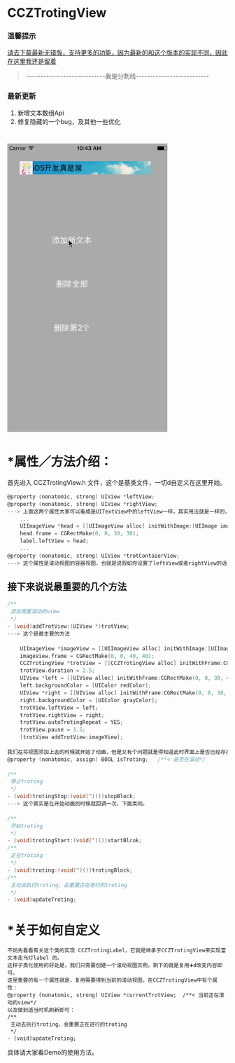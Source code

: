 # CCZTrotingView

### 温馨提示
[请去下载最新无错版，支持更多的功能，因为最新的和这个版本的实现不同，因此在这里我还是留着](https://github.com/CranzCapatain/CCZAngelWalker)



>  ----------------------------我是分割线--------------------------

### 最新更新
1. 新增文本数组Api
2. 修复隐藏的一个bug，及其他一些优化

![image](https://github.com/CranzCapatain/CCZTrotingView/blob/master/CCZGuideView_gif.gif)
===
*属性／方法介绍：
===
首先进入 CCZTrotingView.h 文件，这个是基类文件，一切d自定义在这里开始。
```Objective-C
@property (nonatomic, strong) UIView *leftView;
@property (nonatomic, strong) UIView *rightView;
---> 上面这两个属性大家可以看成是UITextView中的leftView一样，其实用法就是一样的，创建好视图w给它赋值即可。
    ...
    UIImageView *head = [[UIImageView alloc] initWithImage:[UIImage imageNamed:@"headr.jpg"]];
    head.frame = CGRectMake(0, 0, 30, 30);
    label.leftView = head;
    ...
@property (nonatomic, strong) UIView *trotContaierView;
---> 这个属性是滚动视图的容器视图，也就是说假如你设置了leftView或者rightView的话，那么这座有两个View其实不是在trotContaierView上的，相应的trotContaierView的宽度也是减掉了座有视图的宽度的。
```

接下来说说最重要的几个方法
---
```Objective-C
/**
 添加需要滚动的view
 */
- (void)addTrotView:(UIView *)trotView;
---> 这个是最主要的方法

    UIImageView *imageView = [[UIImageView alloc] initWithImage:[UIImage imageNamed:@"headr.jpg"]];
    imageView.frame = CGRectMake(0, 0, 40, 40);
    CCZTrotingView *trotView = [[CCZTrotingView alloc] initWithFrame:CGRectMake(40, 300, 320, 40)];
    trotView.duration = 2.5;
    UIView *left = [[UIView alloc] initWithFrame:CGRectMake(0, 0, 30, 40)];
    left.backgroundColor = [UIColor redColor];
    UIView *right = [[UIView alloc] initWithFrame:CGRectMake(0, 0, 30, 40)];
    right.backgroundColor = [UIColor grayColor];
    trotView.leftView = left;
    trotView.rightView = right;
    trotView.autoTrotingRepeat = YES;
    trotView.pause = 1.5;
    [trotView addTrotView:imageView];
    
我们在将视图添加上去的时候就开始了动画，但是又有个问题就是得知道此时界面上是否已经存在在滚动的动画，假如有了，那么我们得缓存起来。判断的条件就是下面这个属性：
@property (nonatomic, assign) BOOL isTroting;   /**< 是否在滚动*/

/**
 停止troting
 */
- (void)trotingStop:(void(^)())stopBlock;
---> 这个其实是在开始动画的时候就回调一次，下面类同。

/**
 开始troting
 */
- (void)trotingStart:(void(^)())startBlcok;
/**
 正在troting
 */
- (void)troting:(void(^)())trotingBlock;
/**
 主动去执行troting，会重置正在进行的troting
 */
- (void)updateTroting;
```
*关于如何自定义
===
```
不妨先看看有关这个类的实现 CCZTrotingLabel，它就是继承于CCZTrotingView来实现富文本走马灯label 的。
这样子类化使用的好处是，我们只需要创建一个滚动视图实例，剩下的就是复用➕d改变内容即可。
这里重要的有一个属性就是，复用需要得到当前的滚动视图，在CCZTrotingView中有个属性：
@property (nonatomic, strong) UIView *currentTrotView;  /**< 当前正在滚动的view*/
以及做到适当时机刷新即可：
/**
 主动去执行troting，会重置正在进行的troting
 */
- (void)updateTroting;
```
具体请大家看Demo的使用方法。
